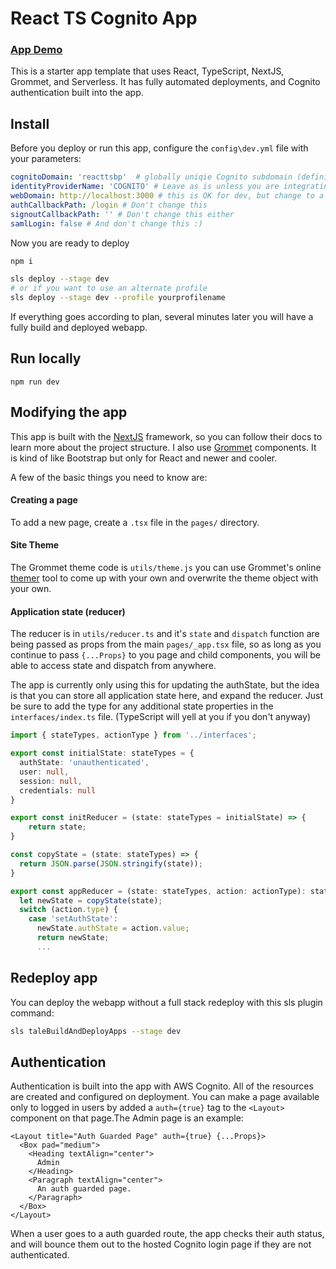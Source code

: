 # React TS Cognito App

### [App Demo](https://d26huhw2qpjfd5.cloudfront.net)

This is a starter app template that uses React, TypeScript, NextJS, Grommet, and Serverless. It has fully automated deployments, and Cognito authentication built into the app.

## Install

Before you deploy or run this app, configure the `config\dev.yml` file with your parameters:

```yml
cognitoDomain: 'reacttsbp'  # globally uniqie Cognito subdomain (definitely change this)
identityProviderName: 'COGNITO' # Leave as is unless you are integrating a SAML IDP (you probably aren't)
webDomain: http://localhost:3000 # this is OK for dev, but change to a domain for prod
authCallbackPath: /login # Don't change this
signoutCallbackPath: '' # Don't change this either
samlLogin: false # And don't change this :)
```
Now you are ready to deploy

```bash
npm i

sls deploy --stage dev
# or if you want to use an alternate profile
sls deploy --stage dev --profile yourprofilename
```

If everything goes according to plan, several minutes later you will have a fully build and deployed webapp.

## Run locally

```
npm run dev
```

## Modifying the app
This app is built with the [NextJS](https://nextjs.org/) framework, so you can follow their docs to learn more about the project structure. I also use [Grommet](https://grommet.io) components. It is kind of like Bootstrap but only for React and newer and cooler.

A few of the basic things you need to know are:

#### Creating a page
To add a new page, create a `.tsx` file in the `pages/` directory.
#### Site Theme
The Grommet theme code is `utils/theme.js` you can use Grommet's online [themer](https://theme-designer.grommet.io/Dashboard) tool to come up with your own and overwrite the theme object with your own.

#### Application state (reducer)
The reducer is in `utils/reducer.ts` and it's `state` and `dispatch` function are being passed as props from the main `pages/_app.tsx` file, so as long as you continue to pass `{...Props}` to you page and child components, you will be able to access state and dispatch from anywhere.

The app is currently only using this for updating the authState, but the idea is that you can store all application state here, and expand the reducer. Just be sure to add the type for any additional state properties in the `interfaces/index.ts` file. (TypeScript will yell at you if you don't anyway)

```ts
import { stateTypes, actionType } from '../interfaces';

export const initialState: stateTypes = {
  authState: 'unauthenticated',
  user: null,
  session: null,
  credentials: null
}

export const initReducer = (state: stateTypes = initialState) => {
    return state;
}

const copyState = (state: stateTypes) => {
  return JSON.parse(JSON.stringify(state));
}

export const appReducer = (state: stateTypes, action: actionType): stateTypes => {
  let newState = copyState(state);
  switch (action.type) {
    case 'setAuthState':
      newState.authState = action.value;
      return newState;
      ...
```


## Redeploy app
You can deploy the webapp without a full stack redeploy with this sls plugin command:
``` bash
sls taleBuildAndDeployApps --stage dev
```

## Authentication
Authentication is built into the app with AWS Cognito. All of the resources are created and configured on deployment. You can make a page available only to logged in users by added a `auth={true}` tag to the `<Layout>` component on that page.The Admin page is an example:

```tsx
<Layout title="Auth Guarded Page" auth={true} {...Props}>
  <Box pad="medium">
    <Heading textAlign="center">
      Admin
    </Heading>
    <Paragraph textAlign="center">
      An auth guarded page.
    </Paragraph>
  </Box>
</Layout>
```
When a user goes to a auth guarded route, the app checks their auth status, and will bounce them out to the hosted Cognito login page if they are not authenticated.
